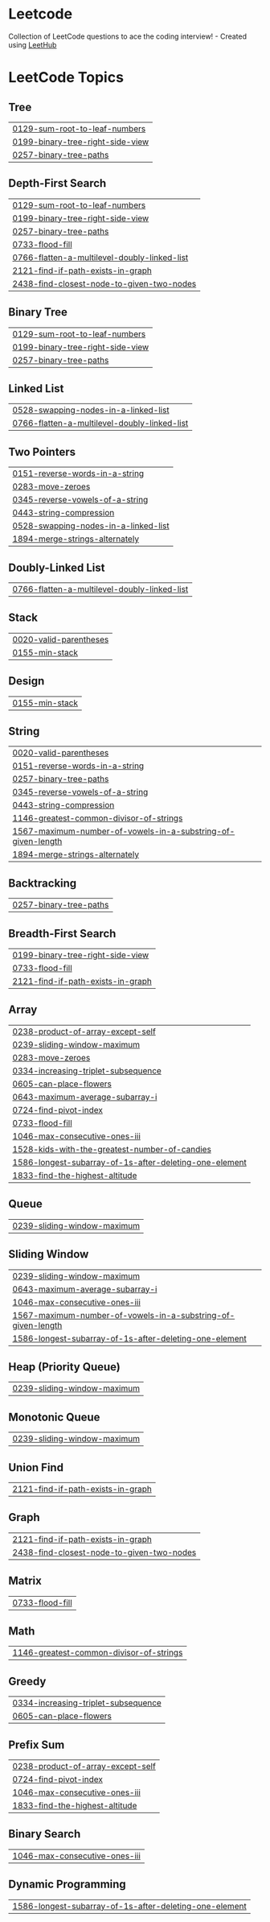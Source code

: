 # Leetcode
Collection of LeetCode questions to ace the coding interview! - Created using [LeetHub](https://github.com/QasimWani/LeetHub)

<!---LeetCode Topics Start-->
# LeetCode Topics
## Tree
|  |
| ------- |
| [0129-sum-root-to-leaf-numbers](https://github.com/mihnea2106/Leetcode/tree/master/0129-sum-root-to-leaf-numbers) |
| [0199-binary-tree-right-side-view](https://github.com/mihnea2106/Leetcode/tree/master/0199-binary-tree-right-side-view) |
| [0257-binary-tree-paths](https://github.com/mihnea2106/Leetcode/tree/master/0257-binary-tree-paths) |
## Depth-First Search
|  |
| ------- |
| [0129-sum-root-to-leaf-numbers](https://github.com/mihnea2106/Leetcode/tree/master/0129-sum-root-to-leaf-numbers) |
| [0199-binary-tree-right-side-view](https://github.com/mihnea2106/Leetcode/tree/master/0199-binary-tree-right-side-view) |
| [0257-binary-tree-paths](https://github.com/mihnea2106/Leetcode/tree/master/0257-binary-tree-paths) |
| [0733-flood-fill](https://github.com/mihnea2106/Leetcode/tree/master/0733-flood-fill) |
| [0766-flatten-a-multilevel-doubly-linked-list](https://github.com/mihnea2106/Leetcode/tree/master/0766-flatten-a-multilevel-doubly-linked-list) |
| [2121-find-if-path-exists-in-graph](https://github.com/mihnea2106/Leetcode/tree/master/2121-find-if-path-exists-in-graph) |
| [2438-find-closest-node-to-given-two-nodes](https://github.com/mihnea2106/Leetcode/tree/master/2438-find-closest-node-to-given-two-nodes) |
## Binary Tree
|  |
| ------- |
| [0129-sum-root-to-leaf-numbers](https://github.com/mihnea2106/Leetcode/tree/master/0129-sum-root-to-leaf-numbers) |
| [0199-binary-tree-right-side-view](https://github.com/mihnea2106/Leetcode/tree/master/0199-binary-tree-right-side-view) |
| [0257-binary-tree-paths](https://github.com/mihnea2106/Leetcode/tree/master/0257-binary-tree-paths) |
## Linked List
|  |
| ------- |
| [0528-swapping-nodes-in-a-linked-list](https://github.com/mihnea2106/Leetcode/tree/master/0528-swapping-nodes-in-a-linked-list) |
| [0766-flatten-a-multilevel-doubly-linked-list](https://github.com/mihnea2106/Leetcode/tree/master/0766-flatten-a-multilevel-doubly-linked-list) |
## Two Pointers
|  |
| ------- |
| [0151-reverse-words-in-a-string](https://github.com/mihneagrigore/Leetcode/tree/master/0151-reverse-words-in-a-string) |
| [0283-move-zeroes](https://github.com/mihneagrigore/Leetcode/tree/master/0283-move-zeroes) |
| [0345-reverse-vowels-of-a-string](https://github.com/mihneagrigore/Leetcode/tree/master/0345-reverse-vowels-of-a-string) |
| [0443-string-compression](https://github.com/mihneagrigore/Leetcode/tree/master/0443-string-compression) |
| [0528-swapping-nodes-in-a-linked-list](https://github.com/mihnea2106/Leetcode/tree/master/0528-swapping-nodes-in-a-linked-list) |
| [1894-merge-strings-alternately](https://github.com/mihneagrigore/Leetcode/tree/master/1894-merge-strings-alternately) |
## Doubly-Linked List
|  |
| ------- |
| [0766-flatten-a-multilevel-doubly-linked-list](https://github.com/mihnea2106/Leetcode/tree/master/0766-flatten-a-multilevel-doubly-linked-list) |
## Stack
|  |
| ------- |
| [0020-valid-parentheses](https://github.com/mihnea2106/Leetcode/tree/master/0020-valid-parentheses) |
| [0155-min-stack](https://github.com/mihnea2106/Leetcode/tree/master/0155-min-stack) |
## Design
|  |
| ------- |
| [0155-min-stack](https://github.com/mihnea2106/Leetcode/tree/master/0155-min-stack) |
## String
|  |
| ------- |
| [0020-valid-parentheses](https://github.com/mihnea2106/Leetcode/tree/master/0020-valid-parentheses) |
| [0151-reverse-words-in-a-string](https://github.com/mihneagrigore/Leetcode/tree/master/0151-reverse-words-in-a-string) |
| [0257-binary-tree-paths](https://github.com/mihnea2106/Leetcode/tree/master/0257-binary-tree-paths) |
| [0345-reverse-vowels-of-a-string](https://github.com/mihneagrigore/Leetcode/tree/master/0345-reverse-vowels-of-a-string) |
| [0443-string-compression](https://github.com/mihneagrigore/Leetcode/tree/master/0443-string-compression) |
| [1146-greatest-common-divisor-of-strings](https://github.com/mihneagrigore/Leetcode/tree/master/1146-greatest-common-divisor-of-strings) |
| [1567-maximum-number-of-vowels-in-a-substring-of-given-length](https://github.com/mihneagrigore/Leetcode/tree/master/1567-maximum-number-of-vowels-in-a-substring-of-given-length) |
| [1894-merge-strings-alternately](https://github.com/mihneagrigore/Leetcode/tree/master/1894-merge-strings-alternately) |
## Backtracking
|  |
| ------- |
| [0257-binary-tree-paths](https://github.com/mihnea2106/Leetcode/tree/master/0257-binary-tree-paths) |
## Breadth-First Search
|  |
| ------- |
| [0199-binary-tree-right-side-view](https://github.com/mihnea2106/Leetcode/tree/master/0199-binary-tree-right-side-view) |
| [0733-flood-fill](https://github.com/mihnea2106/Leetcode/tree/master/0733-flood-fill) |
| [2121-find-if-path-exists-in-graph](https://github.com/mihnea2106/Leetcode/tree/master/2121-find-if-path-exists-in-graph) |
## Array
|  |
| ------- |
| [0238-product-of-array-except-self](https://github.com/mihneagrigore/Leetcode/tree/master/0238-product-of-array-except-self) |
| [0239-sliding-window-maximum](https://github.com/mihnea2106/Leetcode/tree/master/0239-sliding-window-maximum) |
| [0283-move-zeroes](https://github.com/mihneagrigore/Leetcode/tree/master/0283-move-zeroes) |
| [0334-increasing-triplet-subsequence](https://github.com/mihneagrigore/Leetcode/tree/master/0334-increasing-triplet-subsequence) |
| [0605-can-place-flowers](https://github.com/mihneagrigore/Leetcode/tree/master/0605-can-place-flowers) |
| [0643-maximum-average-subarray-i](https://github.com/mihneagrigore/Leetcode/tree/master/0643-maximum-average-subarray-i) |
| [0724-find-pivot-index](https://github.com/mihneagrigore/Leetcode/tree/master/0724-find-pivot-index) |
| [0733-flood-fill](https://github.com/mihnea2106/Leetcode/tree/master/0733-flood-fill) |
| [1046-max-consecutive-ones-iii](https://github.com/mihneagrigore/Leetcode/tree/master/1046-max-consecutive-ones-iii) |
| [1528-kids-with-the-greatest-number-of-candies](https://github.com/mihneagrigore/Leetcode/tree/master/1528-kids-with-the-greatest-number-of-candies) |
| [1586-longest-subarray-of-1s-after-deleting-one-element](https://github.com/mihneagrigore/Leetcode/tree/master/1586-longest-subarray-of-1s-after-deleting-one-element) |
| [1833-find-the-highest-altitude](https://github.com/mihneagrigore/Leetcode/tree/master/1833-find-the-highest-altitude) |
## Queue
|  |
| ------- |
| [0239-sliding-window-maximum](https://github.com/mihnea2106/Leetcode/tree/master/0239-sliding-window-maximum) |
## Sliding Window
|  |
| ------- |
| [0239-sliding-window-maximum](https://github.com/mihnea2106/Leetcode/tree/master/0239-sliding-window-maximum) |
| [0643-maximum-average-subarray-i](https://github.com/mihneagrigore/Leetcode/tree/master/0643-maximum-average-subarray-i) |
| [1046-max-consecutive-ones-iii](https://github.com/mihneagrigore/Leetcode/tree/master/1046-max-consecutive-ones-iii) |
| [1567-maximum-number-of-vowels-in-a-substring-of-given-length](https://github.com/mihneagrigore/Leetcode/tree/master/1567-maximum-number-of-vowels-in-a-substring-of-given-length) |
| [1586-longest-subarray-of-1s-after-deleting-one-element](https://github.com/mihneagrigore/Leetcode/tree/master/1586-longest-subarray-of-1s-after-deleting-one-element) |
## Heap (Priority Queue)
|  |
| ------- |
| [0239-sliding-window-maximum](https://github.com/mihnea2106/Leetcode/tree/master/0239-sliding-window-maximum) |
## Monotonic Queue
|  |
| ------- |
| [0239-sliding-window-maximum](https://github.com/mihnea2106/Leetcode/tree/master/0239-sliding-window-maximum) |
## Union Find
|  |
| ------- |
| [2121-find-if-path-exists-in-graph](https://github.com/mihnea2106/Leetcode/tree/master/2121-find-if-path-exists-in-graph) |
## Graph
|  |
| ------- |
| [2121-find-if-path-exists-in-graph](https://github.com/mihnea2106/Leetcode/tree/master/2121-find-if-path-exists-in-graph) |
| [2438-find-closest-node-to-given-two-nodes](https://github.com/mihnea2106/Leetcode/tree/master/2438-find-closest-node-to-given-two-nodes) |
## Matrix
|  |
| ------- |
| [0733-flood-fill](https://github.com/mihnea2106/Leetcode/tree/master/0733-flood-fill) |
## Math
|  |
| ------- |
| [1146-greatest-common-divisor-of-strings](https://github.com/mihneagrigore/Leetcode/tree/master/1146-greatest-common-divisor-of-strings) |
## Greedy
|  |
| ------- |
| [0334-increasing-triplet-subsequence](https://github.com/mihneagrigore/Leetcode/tree/master/0334-increasing-triplet-subsequence) |
| [0605-can-place-flowers](https://github.com/mihneagrigore/Leetcode/tree/master/0605-can-place-flowers) |
## Prefix Sum
|  |
| ------- |
| [0238-product-of-array-except-self](https://github.com/mihneagrigore/Leetcode/tree/master/0238-product-of-array-except-self) |
| [0724-find-pivot-index](https://github.com/mihneagrigore/Leetcode/tree/master/0724-find-pivot-index) |
| [1046-max-consecutive-ones-iii](https://github.com/mihneagrigore/Leetcode/tree/master/1046-max-consecutive-ones-iii) |
| [1833-find-the-highest-altitude](https://github.com/mihneagrigore/Leetcode/tree/master/1833-find-the-highest-altitude) |
## Binary Search
|  |
| ------- |
| [1046-max-consecutive-ones-iii](https://github.com/mihneagrigore/Leetcode/tree/master/1046-max-consecutive-ones-iii) |
## Dynamic Programming
|  |
| ------- |
| [1586-longest-subarray-of-1s-after-deleting-one-element](https://github.com/mihneagrigore/Leetcode/tree/master/1586-longest-subarray-of-1s-after-deleting-one-element) |
<!---LeetCode Topics End-->